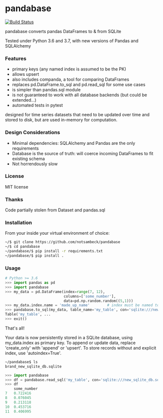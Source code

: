 # pandabase
[![Build Status](https://travis-ci.org/notsambeck/pandabase.svg?branch=master)](https://travis-ci.org/notsambeck/pandabase)

pandabase converts pandas DataFrames to &amp; from SQLite

Tested under Python 3.6 and 3.7, with new versions of Pandas and SQLAlchemy

### Features
* primary keys (any named index is assumed to be the PK)
* allows upsert
* also includes companda, a tool for comparing DataFrames
* replaces pd.DataFrame.to_sql and pd.read_sql for some use cases
* is simpler than pandas.sql module
* is not guaranteed to work with all database backends (but could be extended...)
* automated tests in pytest

designed for time series datasets that need to be updated over time and stored to disk,
but are used in-memory for computation.

### Design Considerations
* Minimal dependencies: SQLAlchemy and Pandas are the only requirements
* Database is the source of truth: will coerce incoming DataFrames to fit existing schema
* Not horrendously slow

### License
MIT license

### Thanks
Code partially stolen from Dataset and pandas.sql

### Installation

From your inside your virtual environment of choice:

```bash
~/$ git clone https://github.com/notsambeck/pandabase
~/$ cd pandabase
~/pandabase/$ pip install -r requirements.txt
~/pandabase/$ pip install .
```

### Usage
```python
# Python >= 3.6
>>> import pandas as pd
>>> import pandabase
>>> my_data = pd.DataFrame(index=range(7, 12), 
                           columns=['some_number'],
                           data=pd.np.random.random((5,1)))
>>> my_data.index.name = 'made_up_name'        # index must be named to use as PK
>>> pandabase.to_sql(my_data, table_name='my_table', con='sqlite:///new_sqlite_db.sqlite', how='create_only')
Table('my_table', ...
>>> exit()
```

That's all! 

Your data is now persistently stored in a SQLite database, using my_data.index as primary key. To append or update data, replace 'create_only' with 'append' or 'upsert'. To store records without and explicit index, use 'autoindex=True'.

```bash
~/pandabase$ ls
brand_new_sqlite_db.sqlite
```

```python
>>> import pandabase
>>> df = pandabase.read_sql('my_table', con='sqlite:///new_sqlite_db.sqlite'))
>>> df
    some_number 
7   0.722416 
8   0.076045 
9   0.213118 
10  0.453716 
11  0.406995
```

